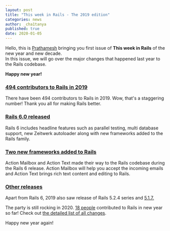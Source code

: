 ```yaml
---
layout: post
title: "This week in Rails - The 2019 edition"
categories: news
author: _cha1tanya
published: true
date: 2020-01-05
---
```


Hello, this is [Prathamesh](https://twitter.com/_cha1tanya) bringing you first issue of **This week in Rails** of the new year and new decade.  
In this issue, we will go over the major changes that happened last year to the Rails codebase.  
  
**Happy new year!**

### [494 contributors to Rails in 2019](https://contributors.rubyonrails.org/contributors/in-time-window/20190101-20191231)

There have been 494 contributors to Rails in 2019. Wow, that's a staggering number! Thank you all for making Rails better.

### [Rails 6.0 released](https://rubyonrails.org/2019/8/15/Rails-6-0-final-release)

Rails 6 includes headline features such as parallel testing, multi database support, new Zeitwerk autoloader along with new frameworks added to the Rails family.

### [Two new frameworks added to Rails](https://github.com/rails/rails/pull/37872)

Action Mailbox and Action Text made their way to the Rails codebase during the Rails 6 release. Action Mailbox will help you accept the incoming emails and Action Text brings rich text content and editing to Rails.

### [Other releases](https://rubyonrails.org/2019/12/18/Rails-5-2-4-1-has-been-released)

Apart from Rails 6, 2019 also saw release of Rails 5.2.4 series and [5.1.7.](https://rubyonrails.org/2019/3/28/Rails-5-1-7-has-been-released)

The party is still rocking in 2020.&nbsp;[18 people](https://contributors.rubyonrails.org/contributors/in-time-window/20200101-20200105) contributed to Rails in new year so far! Check out [the detailed list of all changes](https://github.com/rails/rails/compare/master@%7B2020-01-01%7D...@%7B2020-01-05%7D).  
  
Happy new year again!
